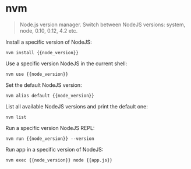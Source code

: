 nvm
===

> Node.js version manager.
> Switch between NodeJS versions: system, node, 0.10, 0.12, 4.2 etc.

Install a specific version of NodeJS:

    nvm install {{node_version}}

Use a specific version NodeJS in the current shell:

    nvm use {{node_version}}

Set the default NodeJS version:

    nvm alias default {{node_version}}

List all available NodeJS versions and print the default one:

    nvm list

Run a specific version NodeJS REPL:

    nvm run {{node_version}} --version

Run app in a specific version of NodeJS:

    nvm exec {{node_version}} node {{app.js}}
